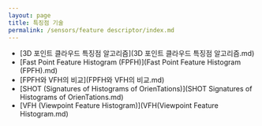 ```yaml
---
layout: page
title: 특징점 기술
permalink: /sensors/feature descriptor/index.md
---
```

- [3D 포인트 클라우드 특징점 알고리즘](3D 포인트 클라우드 특징점 알고리즘.md)
- [Fast Point Feature Histogram (FPFH)](Fast Point Feature Histogram (FPFH).md)
- [FPFH와 VFH의 비교](FPFH와 VFH의 비교.md)
- [SHOT (Signatures of Histograms of OrienTations)](SHOT Signatures of Histograms of OrienTations.md)
- [VFH (Viewpoint Feature Histogram)](VFH(Viewpoint Feature Histogram.md)
